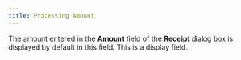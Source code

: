 ```yaml
---
title: Processing Amount
---
```



The amount entered in the **Amount**  field of the **Receipt** dialog box  is displayed by default in this field. This is a display field.

